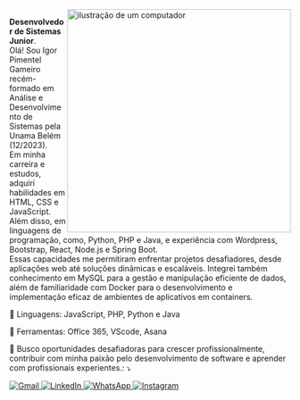 <img src="https://raw.githubusercontent.com/MicaelliMedeiros/micaellimedeiros/master/image/computer-illustration.png" alt="ilustração de um computador" min-width="400px" max-width="400px" width="400px" align="right">

<p align="left"> 
  <strong>Desenvolvedor de Sistemas Junior</strong>.<br>
 Olá! Sou Igor Pimentel Gameiro recém-formado em Análise e Desenvolvimento de Sistemas pela Unama Belém (12/2023).<br>
Em minha carreira e estudos, adquiri habilidades em HTML, CSS e JavaScript. Além disso, em linguagens de programação, como,  Python, PHP e Java, e experiência com Wordpress, Bootstrap, React, Node.js e Spring Boot.<br>
  Essas capacidades me permitiram enfrentar projetos desafiadores, desde aplicações web até soluções dinâmicas e escaláveis. Integrei também conhecimento em MySQL para a gestão e manipulação eficiente de dados, além de familiaridade com Docker para o desenvolvimento e implementação eficaz de ambientes de aplicativos em containers.
</p>

<p align="left">
  🦄 Linguagens: JavaScript, PHP, Python e Java
</p>

<p align="left">
  💼 Ferramentas: Office 365, VScode, Asana
</p>

<p align="left">
  💌 Busco oportunidades desafiadoras para crescer profissionalmente, contribuir com minha paixão pelo desenvolvimento de software e aprender com profissionais experientes.: ⤵️
</p>

<p align="left">
  <a href="mailto:contato.igor.pimentel@gmail.com" title="Gmail">
    <img src="https://img.shields.io/badge/-Gmail-FF0000?style=flat-square&labelColor=FF0000&logo=gmail&logoColor=white" alt="Gmail"/>
  </a>
  <a href="https://www.linkedin.com/in/igorpimentelgameiro" title="LinkedIn" target="_blank">
    <img src="https://img.shields.io/badge/-LinkedIn-0e76a8?style=flat-square&logo=Linkedin&logoColor=white" alt="LinkedIn"/>
  </a>
  <a href="https://api.whatsapp.com/send?phone=5591998172671" title="WhatsApp" target="_blank">
    <img src="https://img.shields.io/badge/-WhatsApp-25d366?style=flat-square&labelColor=25d366&logo=whatsapp&logoColor=white" alt="WhatsApp"/>
  </a>
  <a href="https://www.instagram.com/_igorpimentel/" title="Instagram" target="_blank">
    <img src="https://img.shields.io/badge/-Instagram-DF0174?style=flat-square&labelColor=DF0174&logo=instagram&logoColor=white" alt="Instagram"/>
  </a>
</p>


